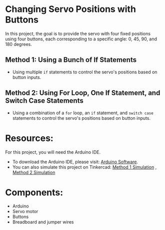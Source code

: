 # Changing Servo Positions with Buttons

In this project, the goal is to provide the servo with four fixed positions using four buttons, each corresponding to a specific angle: 0, 45, 90, and 180 degrees.

## Method 1: Using a Bunch of If Statements
- Using multiple `if` statements to control the servo's positions based on button inputs.

## Method 2: Using For Loop, One If Statement, and Switch Case Statements
- Using a combination of a `for` loop, an `if` statement, and `switch case` statements to control the servo's positions based on button inputs.


# Resources:
For this project, you will need the Arduino IDE.
- To download the Arduino IDE, please visit: [Arduino Software](https://www.arduino.cc/en/software).
- You can also simulate this project on Tinkercad: [Method 1 Simulation](https://www.tinkercad.com/things/lOEqcnENrtS-arduino101-changing-servo-positions-with-buttons-using-if?sharecode=oGkWbOn1quqvYbAPZNOXUFF2fTZr4QzsRpFaDTLI8PA) , [Method 2 Simulation](https://www.tinkercad.com/things/elcy2W4K6rw-arduino101-changing-servo-positions-with-buttons-using-switch?sharecode=-DmXwQE_Pw6Z8nzAJMKSAcyiqcqtzYFYe8fZP6-cOyo)

# Components:
- Arduino
- Servo motor
- Buttons
- Breadboard and jumper wires

